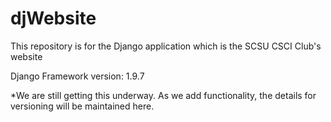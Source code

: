 # djWebsite
This repository is for the Django application which is the SCSU CSCI Club's website

Django Framework version: 1.9.7

*We are still getting this underway. As we add functionality, the details for versioning will be maintained here. 
